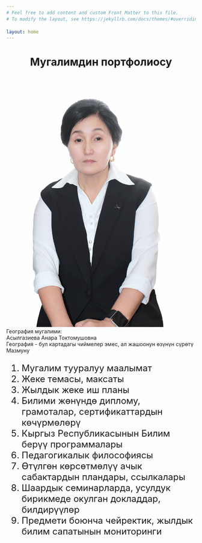 ```yaml
---
# Feel free to add content and custom Front Matter to this file.
# To modify the layout, see https://jekyllrb.com/docs/themes/#overriding-theme-defaults

layout: home
---
```


<h1 style="text-align:center;">Мугалимдин портфолиосу</h1>
<div class="row margin-bottom margin-top">
    <div class="column">
        <img src="/assets/images/portrait.jpg" alt="Портрет" style="max-height: 670px">
    </div>
    <div class="column">
        <div class="red-header">География мугалими:</div>
        <div class="blue-header">Асылгазиева Анара Токтомушовна</div>
        <div class="black-header">География - бул картадагы чиймелер эмес, ал жашоонун өзүнүн сүрөтү</div>
    </div>
</div>
<div>
    <div class="red-header">Мазмуну</div>
    <ol style="font-size:x-large;">
        <li>Мугалим тууралуу маалымат</li>
        <li>Жеке темасы, максаты</li>
        <li>Жылдык жеке иш планы</li>
        <li>Билими жөнүндө диплому, грамоталар, сертификаттардын көчүрмөлөрү</li>
        <li>Кыргыз Республикасынын Билим берүү программалары</li>
        <li>Педагогикалык философиясы</li>
        <li>Өтүлгөн көрсөтмөлүү ачык сабактардын пландары, ссылкалары</li>
        <li>Шаардык семинарларда, усулдук бирикмеде окулган докладдар, билдирүүлөр</li>
        <li>Предмети боюнча чейректик, жылдык билим сапатынын мониторинги</li>
    </ol>
</div>